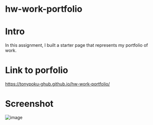 # hw-work-portfolio

# Intro

In this assignment, I built a starter page that represents my portfolio of work.

# Link to porfolio

https://tonypoku-ghub.github.io/hw-work-portfolio/

# Screenshot

![image](https://user-images.githubusercontent.com/60792525/163688842-471fa301-126e-4b5e-95d6-11a873c75f28.png)
